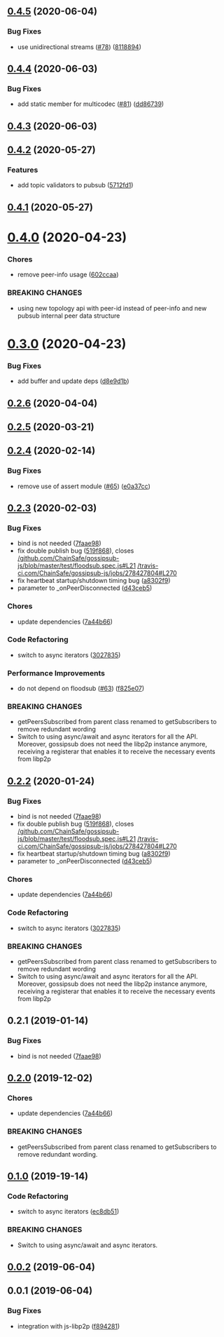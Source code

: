 <a name="0.4.5"></a>
## [0.4.5](https://github.com/ChainSafe/gossipsub-js/compare/v0.4.4...v0.4.5) (2020-06-04)


### Bug Fixes

* use unidirectional streams ([#78](https://github.com/ChainSafe/gossipsub-js/issues/78)) ([8118894](https://github.com/ChainSafe/gossipsub-js/commit/8118894))



<a name="0.4.4"></a>
## [0.4.4](https://github.com/ChainSafe/gossipsub-js/compare/v0.4.3...v0.4.4) (2020-06-03)


### Bug Fixes

* add static member for multicodec ([#81](https://github.com/ChainSafe/gossipsub-js/issues/81)) ([dd86739](https://github.com/ChainSafe/gossipsub-js/commit/dd86739))



<a name="0.4.3"></a>
## [0.4.3](https://github.com/ChainSafe/gossipsub-js/compare/v0.4.2...v0.4.3) (2020-06-03)



<a name="0.4.2"></a>
## [0.4.2](https://github.com/ChainSafe/gossipsub-js/compare/v0.4.1...v0.4.2) (2020-05-27)


### Features

* add topic validators to pubsub ([5712fd1](https://github.com/ChainSafe/gossipsub-js/commit/5712fd1))



<a name="0.4.1"></a>
## [0.4.1](https://github.com/ChainSafe/gossipsub-js/compare/v0.4.0...v0.4.1) (2020-05-27)



<a name="0.4.0"></a>
# [0.4.0](https://github.com/ChainSafe/gossipsub-js/compare/v0.3.0...v0.4.0) (2020-04-23)


### Chores

* remove peer-info usage ([602ccaa](https://github.com/ChainSafe/gossipsub-js/commit/602ccaa))


### BREAKING CHANGES

* using new topology api with peer-id instead of peer-info and new pubsub internal peer data structure



<a name="0.3.0"></a>
# [0.3.0](https://github.com/ChainSafe/gossipsub-js/compare/v0.2.6...v0.3.0) (2020-04-23)


### Bug Fixes

* add buffer and update deps ([d8e9d1b](https://github.com/ChainSafe/gossipsub-js/commit/d8e9d1b))



<a name="0.2.6"></a>
## [0.2.6](https://github.com/ChainSafe/gossipsub-js/compare/v0.2.5...v0.2.6) (2020-04-04)



<a name="0.2.5"></a>
## [0.2.5](https://github.com/ChainSafe/gossipsub-js/compare/v0.2.4...v0.2.5) (2020-03-21)



<a name="0.2.4"></a>
## [0.2.4](https://github.com/ChainSafe/gossipsub-js/compare/v0.2.3...v0.2.4) (2020-02-14)


### Bug Fixes

* remove use of assert module ([#65](https://github.com/ChainSafe/gossipsub-js/issues/65)) ([e0a37cc](https://github.com/ChainSafe/gossipsub-js/commit/e0a37cc))



<a name="0.2.3"></a>
## [0.2.3](https://github.com/ChainSafe/gossipsub-js/compare/v0.0.5...v0.2.3) (2020-02-03)


### Bug Fixes

* bind is not needed ([7faae98](https://github.com/ChainSafe/gossipsub-js/commit/7faae98))
* fix double publish bug ([519f868](https://github.com/ChainSafe/gossipsub-js/commit/519f868)), closes [/github.com/ChainSafe/gossipsub-js/blob/master/test/floodsub.spec.js#L21](https://github.com//github.com/ChainSafe/gossipsub-js/blob/master/test/floodsub.spec.js/issues/L21) [/travis-ci.com/ChainSafe/gossipsub-js/jobs/278427804#L270](https://github.com//travis-ci.com/ChainSafe/gossipsub-js/jobs/278427804/issues/L270)
* fix heartbeat startup/shutdown timing bug ([a8302f9](https://github.com/ChainSafe/gossipsub-js/commit/a8302f9))
* parameter to _onPeerDisconnected ([d43ceb5](https://github.com/ChainSafe/gossipsub-js/commit/d43ceb5))


### Chores

* update dependencies ([7a44b66](https://github.com/ChainSafe/gossipsub-js/commit/7a44b66))


### Code Refactoring

* switch to async iterators ([3027835](https://github.com/ChainSafe/gossipsub-js/commit/3027835))


### Performance Improvements

* do not depend on floodsub ([#63](https://github.com/ChainSafe/gossipsub-js/issues/63)) ([f825e07](https://github.com/ChainSafe/gossipsub-js/commit/f825e07))


### BREAKING CHANGES

* getPeersSubscribed from parent class renamed to getSubscribers to remove redundant wording
* Switch to using async/await and async iterators for all the API. Moreover, gossipsub does not need the libp2p instance anymore, receiving a registerar that enables it to receive the necessary events from libp2p



<a name="0.2.2"></a>
## [0.2.2](https://github.com/ChainSafe/gossipsub-js/compare/v0.0.5...v0.2.2) (2020-01-24)


### Bug Fixes

* bind is not needed ([7faae98](https://github.com/ChainSafe/gossipsub-js/commit/7faae98))
* fix double publish bug ([519f868](https://github.com/ChainSafe/gossipsub-js/commit/519f868)), closes [/github.com/ChainSafe/gossipsub-js/blob/master/test/floodsub.spec.js#L21](https://github.com//github.com/ChainSafe/gossipsub-js/blob/master/test/floodsub.spec.js/issues/L21) [/travis-ci.com/ChainSafe/gossipsub-js/jobs/278427804#L270](https://github.com//travis-ci.com/ChainSafe/gossipsub-js/jobs/278427804/issues/L270)
* fix heartbeat startup/shutdown timing bug ([a8302f9](https://github.com/ChainSafe/gossipsub-js/commit/a8302f9))
* parameter to _onPeerDisconnected ([d43ceb5](https://github.com/ChainSafe/gossipsub-js/commit/d43ceb5))


### Chores

* update dependencies ([7a44b66](https://github.com/ChainSafe/gossipsub-js/commit/7a44b66))


### Code Refactoring

* switch to async iterators ([3027835](https://github.com/ChainSafe/gossipsub-js/commit/3027835))


### BREAKING CHANGES

* getPeersSubscribed from parent class renamed to getSubscribers to remove redundant wording
* Switch to using async/await and async iterators for all the API. Moreover, gossipsub does not need the libp2p instance anymore, receiving a registerar that enables it to receive the necessary events from libp2p



<a name="0.2.1"></a>
## 0.2.1 (2019-01-14)


### Bug Fixes

* bind is not needed ([7faae98](https://github.com/ChainSafe/gossipsub-js/commit/7faae98))



<a name="0.2.0"></a>
## [0.2.0](https://github.com/ChainSafe/gossipsub-js/compare/v0.0.5...v0.1.0) (2019-12-02)

### Chores

* update dependencies ([7a44b66](https://github.com/ChainSafe/gossipsub-js/commit/7a44b66))

### BREAKING CHANGES

* getPeersSubscribed from parent class renamed to getSubscribers to remove redundant wording.



<a name="0.1.0"></a>
## [0.1.0](https://github.com/ChainSafe/gossipsub-js/compare/v0.0.5...v0.1.0) (2019-19-14)

### Code Refactoring

* switch to async iterators ([ec8db51](https://github.com/ChainSafe/gossipsub-js/commit/2c32d25))

### BREAKING CHANGES

* Switch to using async/await and async iterators.

<a name="0.0.2"></a>
## [0.0.2](https://github.com/ChainSafe/gossipsub-js/compare/v0.0.1...v0.0.2) (2019-06-04)



<a name="0.0.1"></a>
## 0.0.1 (2019-06-04)


### Bug Fixes

* integration with js-libp2p ([f894281](https://github.com/ChainSafe/gossipsub-js/commit/f894281))



